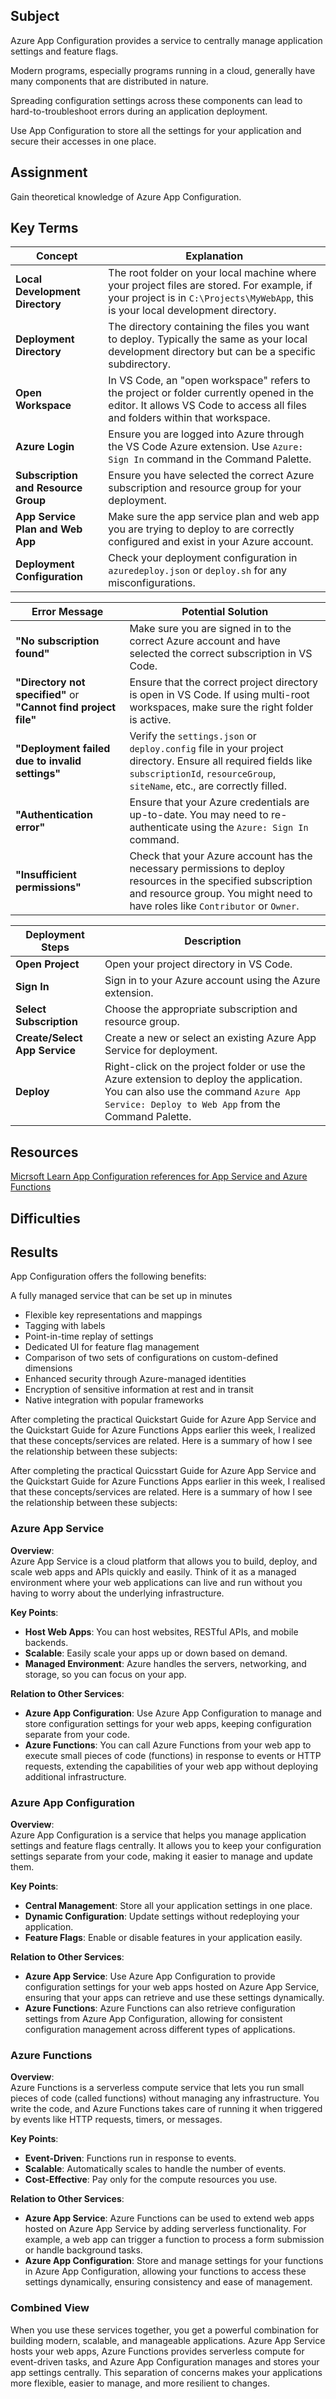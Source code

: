 ## Subject

Azure App Configuration provides a service to centrally manage application settings and feature flags. 

Modern programs, especially programs running in a cloud, generally have many components that are distributed in nature. 

Spreading configuration settings across these components can lead to hard-to-troubleshoot errors during an application deployment. 

Use App Configuration to store all the settings for your application and secure their accesses in one place.


## Assignment

Gain theoretical knowledge of Azure App Configuration.

##  Key Terms

| **Concept**                     | **Explanation**                                                                                                                                                          |
|---------------------------------|--------------------------------------------------------------------------------------------------------------------------------------------------------------------------|
| **Local Development Directory**  | The root folder on your local machine where your project files are stored. For example, if your project is in `C:\Projects\MyWebApp`, this is your local development directory. |
| **Deployment Directory**         | The directory containing the files you want to deploy. Typically the same as your local development directory but can be a specific subdirectory.                           |
| **Open Workspace**               | In VS Code, an "open workspace" refers to the project or folder currently opened in the editor. It allows VS Code to access all files and folders within that workspace.  |
| **Azure Login**                  | Ensure you are logged into Azure through the VS Code Azure extension. Use `Azure: Sign In` command in the Command Palette.                                                |
| **Subscription and Resource Group** | Ensure you have selected the correct Azure subscription and resource group for your deployment.                                                                            |
| **App Service Plan and Web App** | Make sure the app service plan and web app you are trying to deploy to are correctly configured and exist in your Azure account.                                          |
| **Deployment Configuration**     | Check your deployment configuration in `azuredeploy.json` or `deploy.sh` for any misconfigurations.                                                                      |

| **Error Message**               | **Potential Solution**                                                                                                                                                   |
|---------------------------------|--------------------------------------------------------------------------------------------------------------------------------------------------------------------------|
| **"No subscription found"**      | Make sure you are signed in to the correct Azure account and have selected the correct subscription in VS Code.                                                           |
| **"Directory not specified"** or **"Cannot find project file"** | Ensure that the correct project directory is open in VS Code. If using multi-root workspaces, make sure the right folder is active.                                           |
| **"Deployment failed due to invalid settings"** | Verify the `settings.json` or `deploy.config` file in your project directory. Ensure all required fields like `subscriptionId`, `resourceGroup`, `siteName`, etc., are correctly filled. |
| **"Authentication error"**       | Ensure that your Azure credentials are up-to-date. You may need to re-authenticate using the `Azure: Sign In` command.                                                   |
| **"Insufficient permissions"**   | Check that your Azure account has the necessary permissions to deploy resources in the specified subscription and resource group. You might need to have roles like `Contributor` or `Owner`. |

| **Deployment Steps**            | **Description**                                                                                                                                                         |
|---------------------------------|--------------------------------------------------------------------------------------------------------------------------------------------------------------------------|
| **Open Project**                | Open your project directory in VS Code.                                                                                                                                  |
| **Sign In**                     | Sign in to your Azure account using the Azure extension.                                                                                                                 |
| **Select Subscription**         | Choose the appropriate subscription and resource group.                                                                                                                  |
| **Create/Select App Service**   | Create a new or select an existing Azure App Service for deployment.                                                                                                     |
| **Deploy**                      | Right-click on the project folder or use the Azure extension to deploy the application. You can also use the command `Azure App Service: Deploy to Web App` from the Command Palette. |


##  Resources

[Micrsoft Learn App Configuration references for App Service and Azure Functions](https://learn.microsoft.com/en-us/azure/app-service/app-service-configuration-references)

##  Difficulties

##  Results


App Configuration offers the following benefits:

A fully managed service that can be set up in minutes
- Flexible key representations and mappings
- Tagging with labels
- Point-in-time replay of settings
- Dedicated UI for feature flag management
- Comparison of two sets of configurations on custom-defined dimensions
- Enhanced security through Azure-managed identities
- Encryption of sensitive information at rest and in transit
- Native integration with popular frameworks

After completing the practical Quickstart Guide for Azure App Service and the Quickstart Guide for Azure Functions Apps earlier this week, I realized that these concepts/services are related. Here is a summary of how I see the relationship between these subjects:


After completing the practical Quicsstart Guide for Azure App Service and the Quickstart Guide for Azure Functions Apps earlier in this week, I realised that these concepts/services are related.  Here is a summary of how I see the relationship between these subjects:

### Azure App Service

**Overview**:  
Azure App Service is a cloud platform that allows you to build, deploy, and scale web apps and APIs quickly and easily. Think of it as a managed environment where your web applications can live and run without you having to worry about the underlying infrastructure.

**Key Points**:
- **Host Web Apps**: You can host websites, RESTful APIs, and mobile backends.
- **Scalable**: Easily scale your apps up or down based on demand.
- **Managed Environment**: Azure handles the servers, networking, and storage, so you can focus on your app.

**Relation to Other Services**:
- **Azure App Configuration**: Use Azure App Configuration to manage and store configuration settings for your web apps, keeping configuration separate from your code.
- **Azure Functions**: You can call Azure Functions from your web app to execute small pieces of code (functions) in response to events or HTTP requests, extending the capabilities of your web app without deploying additional infrastructure.

### Azure App Configuration

**Overview**:  
Azure App Configuration is a service that helps you manage application settings and feature flags centrally. It allows you to keep your configuration settings separate from your code, making it easier to manage and update them.

**Key Points**:
- **Central Management**: Store all your application settings in one place.
- **Dynamic Configuration**: Update settings without redeploying your application.
- **Feature Flags**: Enable or disable features in your application easily.

**Relation to Other Services**:
- **Azure App Service**: Use Azure App Configuration to provide configuration settings for your web apps hosted on Azure App Service, ensuring that your apps can retrieve and use these settings dynamically.
- **Azure Functions**: Azure Functions can also retrieve configuration settings from Azure App Configuration, allowing for consistent configuration management across different types of applications.

### Azure Functions

**Overview**:  
Azure Functions is a serverless compute service that lets you run small pieces of code (called functions) without managing any infrastructure. You write the code, and Azure Functions takes care of running it when triggered by events like HTTP requests, timers, or messages.

**Key Points**:
- **Event-Driven**: Functions run in response to events.
- **Scalable**: Automatically scales to handle the number of events.
- **Cost-Effective**: Pay only for the compute resources you use.

**Relation to Other Services**:
- **Azure App Service**: Azure Functions can be used to extend web apps hosted on Azure App Service by adding serverless functionality. For example, a web app can trigger a function to process a form submission or handle background tasks.
- **Azure App Configuration**: Store and manage settings for your functions in Azure App Configuration, allowing your functions to access these settings dynamically, ensuring consistency and ease of management.

### Combined View

When you use these services together, you get a powerful combination for building modern, scalable, and manageable applications. Azure App Service hosts your web apps, Azure Functions provides serverless compute for event-driven tasks, and Azure App Configuration manages and stores your app settings centrally. This separation of concerns makes your applications more flexible, easier to manage, and more resilient to changes.


